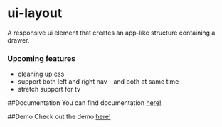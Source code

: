 ui-layout
==

A responsive ui element that creates an app-like structure containing a drawer.


### Upcoming features
* cleaning up css
* support both left and right nav - and both at same time
* stretch support for tv

##Documentation
You can find documentation [here!](http://filaraujo.github.io/ui-layout/components/ui-layout/)


##Demo
Check out the demo [here!](http://filaraujo.github.io/ui-layout/components/ui-layout/ui-layout/demo.html)
